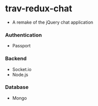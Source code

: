 # trav-redux-chat
-	A remake of the jQuery chat application
### Authentication
-	Passport 

### Backend
- 	Socket.io
-	Node.js

### Database
- 	Mongo